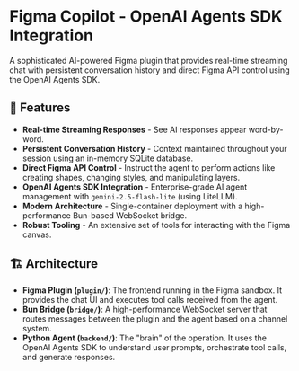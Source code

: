 # Figma Copilot - OpenAI Agents SDK Integration

A sophisticated AI-powered Figma plugin that provides real-time streaming chat with persistent conversation history and direct Figma API control using the OpenAI Agents SDK.

## 🚀 Features

- **Real-time Streaming Responses** - See AI responses appear word-by-word.
- **Persistent Conversation History** - Context maintained throughout your session using an in-memory SQLite database.
- **Direct Figma API Control** - Instruct the agent to perform actions like creating shapes, changing styles, and manipulating layers.
- **OpenAI Agents SDK Integration** - Enterprise-grade AI agent management with `gemini-2.5-flash-lite` (using LiteLLM).
- **Modern Architecture** - Single-container deployment with a high-performance Bun-based WebSocket bridge.
- **Robust Tooling** - An extensive set of tools for interacting with the Figma canvas.

## 🏗️ Architecture

-   **Figma Plugin (`plugin/`)**: The frontend running in the Figma sandbox. It provides the chat UI and executes tool calls received from the agent.
-   **Bun Bridge (`bridge/`)**: A high-performance WebSocket server that routes messages between the plugin and the agent based on a channel system.
-   **Python Agent (`backend/`)**: The "brain" of the operation. It uses the OpenAI Agents SDK to understand user prompts, orchestrate tool calls, and generate responses.

